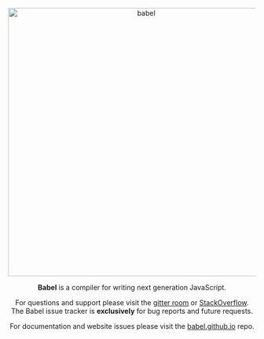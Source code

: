 <p align="center">
  <a href="https://babeljs.io/">
    <img alt="babel" src="https://raw.githubusercontent.com/babel/logo/master/logo.png" width="546">
  </a>
</p>

<p align="center">
  <strong>Babel</strong> is a compiler for writing next generation JavaScript.
</p>

<p align="center">
  For questions and support please visit the <a href="https://gitter.im/babel/babel">gitter room</a> or <a href="http://stackoverflow.com/questions/tagged/babeljs">StackOverflow</a>. The Babel issue tracker is <strong>exclusively</strong> for bug reports and future requests.
</p>

<p align="center">
  For documentation and website issues please visit the <a href="https://github.com/babel/babel.github.io">babel.github.io</a> repo.
</p>
